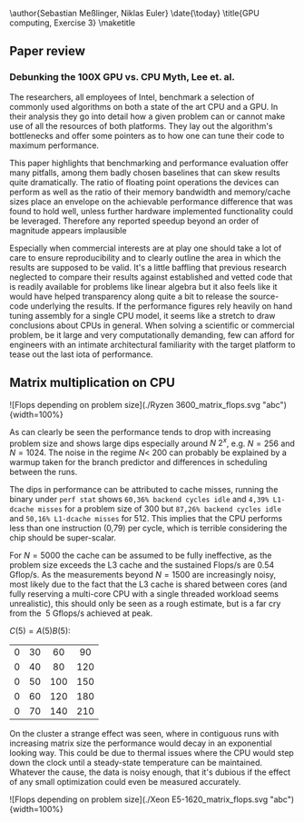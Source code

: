 \author{Sebastian Meßlinger, Niklas Euler}
\date{\today}
\title{GPU computing, Exercise 3}
\maketitle

## Paper review

### Debunking the 100X GPU vs. CPU Myth, Lee et. al. 

The researchers, all employees of Intel, benchmark a selection of commonly used algorithms on both a state of the art CPU and a GPU. In their analysis they go into detail how a given problem can or cannot make use of all the resources of both platforms. They lay out the algorithm's bottlenecks and offer some pointers as to how one can tune their code to maximum performance. 

This paper highlights that benchmarking and performance evaluation offer many pitfalls, among them badly chosen baselines that can skew results quite dramatically. The ratio of floating point operations the devices can perform as well as the ratio of their memory bandwidth and memory/cache sizes place an envelope on the achievable performance difference that was found to hold well, unless further hardware implemented functionality could be leveraged. Therefore any reported speedup beyond an order of magnitude appears implausible 

Especially when commercial interests are at play one should take a lot of care to ensure reproducibility and to clearly outline the area in which the results are supposed to be valid. It's a little baffling that previous research neglected to compare their results against established and vetted code that is readily available for problems like linear algebra but it also feels like it would have helped transparency along quite a bit to release the source-code underlying the results. If the performance figures rely heavily on hand tuning assembly for a single CPU model, it seems like a stretch to draw conclusions about CPUs in general. When solving a scientific or commercial problem, be it large and very computationally demanding, few can afford for engineers with an intimate architectural familiarity with the target platform to tease out the last iota of performance.


## Matrix multiplication on CPU

![Flops depending on problem size](./Ryzen 3600_matrix_flops.svg "abc"){width=100%}

As can clearly be seen the performance tends to drop with increasing problem size and shows large dips especially around $N~2^x$, e.g. $N=256$ and $N=1024$.
The noise in the regime $N <~ 200$ can probably be explained by a warmup taken for the branch predictor and differences in scheduling between the runs.

The dips in performance can be attributed to cache misses, running the binary under `perf stat` shows `60,36% backend cycles idle` and `4,39% L1-dcache misses` for a problem size of 300 but `87,26% backend cycles idle` and `50,16% L1-dcache misses` for 512. This implies that the CPU performs less than one instruction (0,79) per cycle, which is terrible considering the chip should be super-scalar.

For $N=5000$ the cache can be assumed to be fully ineffective, as the problem size exceeds the L3 cache and the sustained Flops/s are $0.54$ Gflop/s. As the measurements beyond $N=1500$ are increasingly noisy, most likely due to the fact that the L3 cache is shared between cores (and fully reserving a multi-core CPU with a single threaded workload seems unrealistic), this should only be seen as a rough estimate, but is a far cry from the $~5$ Gflops/s achieved at peak.

$C(5)=A(5)B(5)$:

|||||
|:----:|:----:|:----:|:---:|
|0|30|60|90|120|
|0|40|80|120|160|
|0|50|100|150|200|
|0|60|120|180|240|
|0|70|140|210|280|

On the cluster a strange effect was seen, where in contiguous runs with increasing matrix size the performance would decay in an exponential looking way. This could be due to thermal issues where the CPU would step down the clock until a steady-state temperature can be maintained. Whatever the cause, the data is noisy enough, that it's dubious if the effect of any small optimization could even be measured accurately.

![Flops depending on problem size](./Xeon E5-1620_matrix_flops.svg "abc"){width=100%}
